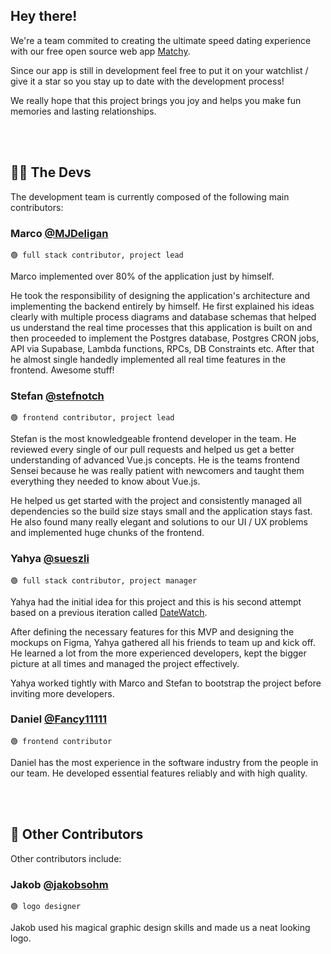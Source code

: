 ## Hey there!
We're a team commited to creating the ultimate speed dating experience with our free open source web app [Matchy](https://github.com/matchyOrg/matchy).

Since our app is still in development feel free to put it on your watchlist / give it a star so you stay up to date with the development process!

We really hope that this project brings you joy and helps you make fun memories and lasting relationships.

<br><br>


## 👨‍💻 The Devs
The development team is currently composed of the following main contributors:

### Marco [@MJDeligan](https://github.com/MJDeligan)
`🟢 full stack contributor, project lead`

Marco implemented over 80% of the application just by himself.

He took the responsibility of designing the application's architecture and implementing the backend entirely by himself. He first explained his ideas clearly with multiple process diagrams and database schemas that helped us understand the real time processes that this application is built on and then proceeded to implement the Postgres database, Postgres CRON jobs, API via Supabase, Lambda functions, RPCs, DB Constraints etc. After that he almost single handedly implemented all real time features in the frontend. Awesome stuff!

### Stefan [@stefnotch](https://github.com/stefnotch)
`🟢 frontend contributor, project lead`

Stefan is the most knowledgeable frontend developer in the team. He reviewed every single of our pull requests and helped us get a better understanding of advanced Vue.js concepts.
He is the teams frontend Sensei because he was really patient with newcomers and taught them everything they needed to know about Vue.js.

He helped us get started with the project and consistently managed all dependencies so the build size stays small and the application stays fast. He also found many really elegant and solutions to our UI / UX problems and implemented huge chunks of the frontend.

### Yahya [@sueszli](https://github.com/sueszli)
`🟢 full stack contributor, project manager`

Yahya had the initial idea for this project and this is his second attempt based on a previous iteration called [DateWatch](https://github.com/sueszli/datewatch).

After defining the necessary features for this MVP and designing the mockups on Figma, Yahya gathered all his friends to team up and kick off.
He learned a lot from the more experienced developers, kept the bigger picture at all times and managed the project effectively.

Yahya worked tightly with Marco and Stefan to bootstrap the project before inviting more developers.

### Daniel [@Fancy11111](https://github.com/Fancy11111)
`🟢 frontend contributor`

Daniel has the most experience in the software industry from the people in our team. He developed essential features reliably and with high quality.

<br><br>


## 💪 Other Contributors
Other contributors include:

### Jakob [@jakobsohm](https://jakobsohm.at/)
`🟢 logo designer`

Jakob used his magical graphic design skills and made us a neat looking logo.
